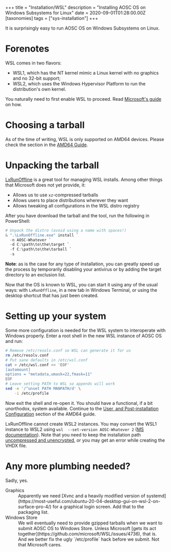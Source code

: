 +++
title = "Installation/WSL"
description = "Installing AOSC OS on Windows Subsystems for Linux"
date = 2020-09-01T01:28:00.00Z
[taxonomies]
tags = ["sys-installation"]
+++

It is surprisingly easy to run AOSC OS on Windows Subsystems on Linux.

# Forenotes

WSL comes in two flavors:

* WSL1, which has the NT kernel mimic a Linux kernel with no graphics and no 32-bit support;
* WSL2, which uses the Windows Hypervisor Platform to run the distribution's own kernel.

You naturally need to first enable WSL to proceed. Read [Microsoft's guide](https://docs.microsoft.com/en-us/windows/wsl/install-win10) on how.

# Choosing a tarball

As of the time of writing, WSL is only supported on AMD64 devices. Please check the section in the [AMD64 Guide](@/aosc-os/installation/amd64.md#choosing-a-tarball).

# Unpacking the tarball

[LxRunOffline](https://github.com/DDoSolitary/LxRunOffline) is a great tool for managing WSL installs. Among other things that Microsoft does not yet provide, it:

* Allows us to use `xz`-compressed tarballs
* Allows users to place distributions wherever they want
* Allows tweaking all configurations in the WSL distro registry

After you have download the tarball and the tool, run the following in PowerShell:

```powershell
# Unpack the distro (avoid using a name with spaces!)
& ".\LxRunOffline.exe" install `
  -n AOSC-Whatever `
  -d C:\path\to\the\target `
  -f C:\path\to\the\tarball `
  -s
```

**Note**: as is the case for any type of installation, you can greatly speed up the process by temporarily disabling your antivirus or by adding the target directory to an exclusion list.

Now that the OS is known to WSL, you can start it using any of the usual ways: with `LxRunOffline`, in a new tab in Windows Terminal, or using the desktop shortcut that has just been created.

# Setting up your system

Some more configuration is needed for the WSL system to interoperate with Windows properly. Enter a root shell in the new WSL instance of AOSC OS and run:

```bash
# Remove /etc/resolv.conf so WSL can generate it for us
rm /etc/resolv.conf
# Put sane defaults in /etc/wsl.conf
cat > /etc/wsl.conf << 'EOF'
[automount]
options = "metadata,umask=22,fmask=11"
EOF
# Leave setting PATH to WSL so appends will work
sed -e '/^unset PATH MANPATH/d' \
    -i /etc/profile
```

Now exit the shell and re-open it. You should have a functional, if a bit unorthodox, system available. Continue to the [User, and Post-installation Configuration](@/aosc-os/installation/amd64.md#user-and-post-installation-configuration) section of the AMD64 guide.

LxRunOffline cannot create WSL2 instances. You may convert the WSL1 instance to WSL2 using `wsl  --set-version AOSC-Whatever 2` ([MS documentation](https://docs.microsoft.com/en-us/windows/wsl/install-win10)). Note that you need to keep the installation path [uncompressed and unencrypted](https://github.com/microsoft/WSL/issues/4103), or you may get an error while creating the VHDX file.

# Any more plumbing needed?

Sadly, yes.

<!-- can we use https://www.markdownguide.org/extended-syntax#definition-lists ? -->
<dl>
  <dt>Graphics</dt>
  <dd>Apparently we need [Xvnc and a heavily modified version of systemd](https://most-useful.com/ubuntu-20-04-desktop-gui-on-wsl-2-on-surface-pro-4/) for a graphical login screen. Add that to the packaging list.</dd>
  <dt>Windows Store</dt>
  <dd>We will eventually need to provide gzipped tarballs when we want to submit AOSC OS to Windows Store. Unless Microsoft [gets its act together](https://github.com/microsoft/WSL/issues/4736), that is.</dd>
  <dd>And we better fix the ugly `/etc/profile` hack before we submit. Not that Microsoft cares.</dd>
</dl>
